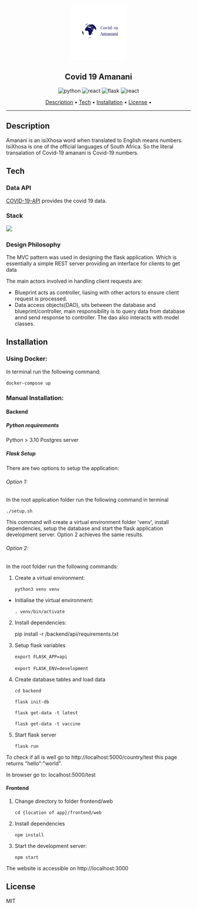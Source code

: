 <p align="center">
	<img src="https://github.com/tawanda-/covid19amanani/blob/master/frontend/web/src/logo.png" alt="logo" width=30%/>
	<h2 align="center">Covid 19 Amanani</h2>
</p>

<p align="center">
	<img src="https://img.shields.io/badge/python-v3.10.5-yellow.svg" alt="python" />
	<img src="https://img.shields.io/badge/react-v18.2.0-blue.svg" alt="react" />
	<img src="https://img.shields.io/badge/flask-v2.1.3-green" alt="flask" />
	<img src="https://img.shields.io/badge/PostgreSQL-v14.2-red.svg" alt="react" />
</p>

<p align="center">
	<a href="#description">Description</a> •
	<a href="#tech">Tech</a> •
	<a href="#installation">Installation</a> •
	<a href="#license">License</a> •
</p>

<hr>

## Description

Amanani is an isiXhosa word when translated to English means numbers. IsiXhosa is one of the official languages of South Africa. So the literal transalation of Covid-19 amanani is Covid-19 numbers.

## Tech

### Data API

[COVID-19-API](https://github.com/M-Media-Group/Covid-19-API) provides the covid 19 data.

### Stack

[![](https://mermaid.ink/img/pako:eNpVz80KwjAMB_BXCTlvL7CDsC_Bm7iBh9VDXOMcbu1os4MM393OiWBO4Z8fIVmwtZoxwc7RdIe6UAZCpc3eWSOl0QmcmFqBM1-BpukCcbzLNpQ1GbUPXs1-IP-AU1nVkB4PH5RvKG-O1kvn2ENBQlfy_Ldj7VOMcGQ3Uq_DJcs6USh3HllhElrNN5oHUajMK9B50iRc6l6sw-RGg-cIaRZbPU37CzZV9BQ-G7_p6w00nEu5)](https://mermaid.live/edit#pako:eNpVz80KwjAMB_BXCTlvL7CDsC_Bm7iBh9VDXOMcbu1os4MM393OiWBO4Z8fIVmwtZoxwc7RdIe6UAZCpc3eWSOl0QmcmFqBM1-BpukCcbzLNpQ1GbUPXs1-IP-AU1nVkB4PH5RvKG-O1kvn2ENBQlfy_Ldj7VOMcGQ3Uq_DJcs6USh3HllhElrNN5oHUajMK9B50iRc6l6sw-RGg-cIaRZbPU37CzZV9BQ-G7_p6w00nEu5)

### Design Philosophy

The MVC pattern was used in designing the flask application. Which is essentially a simple REST server providing an interface for clients to get data

The main actors involved in handling client requests are:
 - Blueprint acts as controller, liasing with other actors to ensure client request is processed.
 - Data access objects(DAO), sits between the database and blueprint/controller, main responsibility is to query data from database annd send response to    controller. The dao also interacts with model classes.

## Installation

### Using Docker:

In terminal run the following command:

    docker-compose up

### Manual Installation:

#### Backend

##### Python requirements

Python > 3.10
Postgres server

##### Flask Setup

There are two options to setup the application:

###### Option 1:

In the root application folder run the following command in terminal

    ./setup.sh

This command will create a virtual environment folder 'venv', install dependencies, setup the database and start the flask application development server.
Option 2 achieves the same results.

###### Option 2:

In the root folder run the following commands:

1. Create a virtual environment:

    ````
    python3 venv venv
    ````
    
 - Initialise the virtual environment:
    
    ````
    . venv/bin/activate
    ````

2. Install dependencies:

    pip install -r /backend/api/requirements.txt 
    
3. Setup flask variables

    ````
    export FLASK_APP=api
    
    export FLASK_ENV=development
    ````
    
4. Create database tables and load data

    ````
    cd backend
    ````

    ````
    flask init-db
    ````
    
    ````
    flask get-data -t latest
    ````
    
    ````
    flask get-data -t vaccine
    ````
    
5. Start flask server

     ````
     flask run
     ````
     
To check if all is well go to http://localhost:5000/country/test this page returns "hello":"world".
    
In browser go to: localhost:5000/test
    
#### Frontend

1. Change directory to folder frontend/web

     ````
     cd {location of app}/frontend/web
     ````
     
     
2. Install dependencies

    ````
    npm install
    ````
    
3. Start the development server:
 
     ````
     npm start
     ````

The website is accessible on http://localhost:3000

## License

MIT
